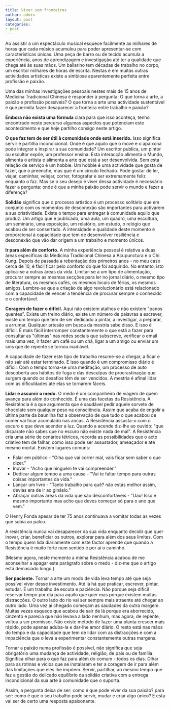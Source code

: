 ```yaml
---
title: Viver sem fronteiras
author: admin
layout: post
categories:
- post
---
```

Ao assistir a um espectáculo musical esquece facilmente as milhares de horas que cada músico acumulou para poder apresentar-se com características únicas. Uma peça de barro ou de tecido acumula a experiência, anos de aprendizagem e investigação até ter a qualidade que chega até às suas mãos. Um bailarino tem décadas de trabalho no corpo, um escritor milhares de horas de escrita. Nestas e em muitas outras actividades artísticas existe a simbiose aparentemente perfeita entre profissão e paixão. 

<a id="artigo"> </a> 

Uma das minhas investigações pessoais nestes mais de 15 anos de Medicina Tradicional Chinesa é responder à pergunta: O que torna a arte, a paixão e profissão possíveis? O que torna a arte uma actividade sustentável e que permita fazer desaparecer a fronteira entre trabalho e paixão?

**Embora não exista uma fórmula** clara para que isso aconteça, tenho encontrado neste percurso algumas aspectos que potenciam este acontecimento e que hoje partilho consigo neste artigo. 

**O que faz tem de ser útil à comunidade onde está inserido.** Isso significa servir e partilha incondicional. Onde é que aquilo que o move e o apaixona pode integrar e inspirar a sua comunidade? Um escritor publica, um pintor ou escultor expõe, um professor ensina. Esta interacção alimenta o Mundo, alimenta o artista e alimenta a arte que está a ser desenvolvida. Sem esta relação de serviço é um hobbie. Um hobbie é uma actividade que gosta de fazer, que o preenche, mas que é um círculo fechado. Pode gostar de ler, viajar, caminhar, velejar, correr, fotografar e ser extremamente feliz enquanto o faz. Mas se o seu desejo é viver dessa actividade é necessário fazer a pergunta: onde é que a minha paixão pode servir o mundo e fazer a diferença? 

**Solidão** significa que o processo artístico é um processo solitário que em conjunto com os momentos de desconexão são importantes para activarem a sua criatividade. Existe o tempo para entregar à comunidade aquilo que produz. Um artigo que é publicado, uma aula, um quadro, uma escultura, um seminário, uma exposição, um relatório, um estudo, o relógio que acabou de ser consertado. A intensidade e qualidade deste momento é proporcional à capacidade que tem de desenvolver resiliência e desconexão que vão dar origem a um trabalho e momento únicos. 

**Ir para além do conforto.** A minha experiência pessoal é relativa a duas áreas específicas da Medicina Tradicional Chinesa a Acupunctura e o Chi Kung. Depois de passada a rebentação dos primeiros anos - no meu caso cerca de 10, é fácil ficar pelo conforto do que foi adquirido. No entanto, isto aplica-se a outras áreas da vida. Limitar-se a um tipo de alimentação, procurar sempre as mesmas secções para ler no jornal diário, o mesmo tipo de literatura, os mesmos cafés, os mesmos locais de férias, os mesmos amigos. Lembre-se que a criação de algo revolucionário está relacionado com a capacidade de vencer a tendência de procurar sempre o conhecido e o confortável. 

**Coragem de fazer o difícil.** Aqui não existem atalhos e não existem "panos quentes". Existe um treino diário, existe um número de palavras a escrever, existe um tempo que tem de ser dedicado a pintar, a investigar, a preparar, a arrumar. Qualquer artesão em busca da mestria sabe disso. E isso é difícil. É mais fácil interromper constantemente o que está a fazer para consultar as "últimas" nas redes sociais que subscreve, verificar o email mais uma vez, ir fazer um café ou um chá, ligar a um amigo ou enviar um sms que de repente se tornou inadiável. 

A capacidade de fazer este tipo de trabalho resume-se a chegar, a ficar e não sair até estar terminado. E isso quando é um compromisso diário é difícil. Com o tempo torna-se uma meditação, um processo de auto descoberta aos hábitos de fuga e das desculpas de procrastinação que surgem quando os desafios têm de ser vencidos. A mestria é afinal lidar com as dificuldades até elas se tornarem fáceis. 

**Lidar e assumir o medo.** O medo é um companheiro de viagem de quem avança para além do conhecido. É uma das facetas da Resistência. A Resistência é a que argumenta que é saudável pedir aquele sorvete de chocolate sem qualquer peso na consciência. Assim que acaba de engolir a última parte da baunilha  faz a observação de que tudo o que acabou de comer vai ficar acumulado nas ancas. A Resistência assusta-o com o escuro e que deve acender a luz. Quando a acende diz-lhe ao ouvido: "que disparate não sabes que no escuro não existe nada de mal". A Resistência cria uma série de cenários tétricos, recorda as possibilidades que o acto criativo tem de falhar, como isso pode ser assustador, ameaçador e até mesmo mortal. Existem lugares comuns:

+ Falar em público - "Olha que vai correr mal, vais ficar sem saber o que dizer."
+ Inovar - "Acho que ninguém te vai compreender."
+ Dedicar algum tempo a uma causa - "Vai te faltar tempo para outras coisas importantes da vida."
+ Lançar um livro - "Tanto trabalho para quê? não estás melhor assim, devias era de ir ao ginásio."
+ Abraçar outras áreas da vida que são desconfortáveis - "Uau! Isso é mesmo importante mas acho que deves começar só para o ano que vem." 

O Henry Fonda apesar de ter 75 anos continuava a vomitar todas as vezes que subia ao palco. 

A resistência nunca vai desaparecer da sua vida enquanto decidir que quer inovar, criar, beneficiar os outros, explorar para além dos seus limites. Com o tempo quem lida diariamente com este factor aprende que quando a Resistência é muito forte num sentido é por ai o caminho. 

(Mesmo agora, neste momento a minha Resistência acabou de me aconselhar a apagar este parágrafo sobre o medo - diz-me que o artigo está demasiado longo.)

**Ser paciente.** Tornar a arte um modo de vida leva tempo até que seja possível viver desse investimento. Até lá há que praticar, escrever, pintar, estudar. É um trabalho de escuta e paciência. Não porque seja difícil reservar tempo por dia para aquilo que quer mas porque existem muitas distracções. O outro lado do rio vai ser sempre mais atraente até chegar ao outro lado. Uma vez ai chegado começam as saudades da outra margem. Muitas vezes esquece que acabou de sair de lá porque era aborrecido, cinzento e parecia que não levava a lado nenhum, mas agora, de repente, voltou a ser promissor. Não existe método de fazer uma planta crescer mais rápido, pode apenas aduba-la e dar-lhe amor diário. O resto está nas mãos do tempo e da capacidade que tem de lidar com as distracções e com a impaciência que o leva a experimentar constantemente outras margens.

Tornar a paixão numa profissão é possível, não significa que seja obrigatório uma mudança de actividade, religião, de pais ou de família. Significa olhar para o que faz para além do comum - todos os dias. Olhar para as rotinas e vícios que se instalaram e ter a coragem de ir para além das limitações que eles lhe impõem. Servir, partilhar, ao mesmo tempo que faz a gestão do delicado equilíbrio da solidão criativa com a entrega incondicional da sua arte à comunidade que o suporta. 

Assim, a pergunta deixa de ser: como é que pode viver da sua paixão? para ser: como é que o seu trabalho pode servir, mudar e criar algo único? E esta vai ser de certo uma resposta apaixonante.    
